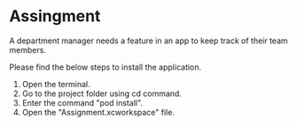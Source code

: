 # Assingment
A department manager needs a feature in an app to keep track of their team members.

Please find the below steps to install the application.
1) Open the terminal.
2) Go to the project folder using cd command.
3) Enter the command "pod install".
4) Open the "Assignment.xcworkspace" file.
